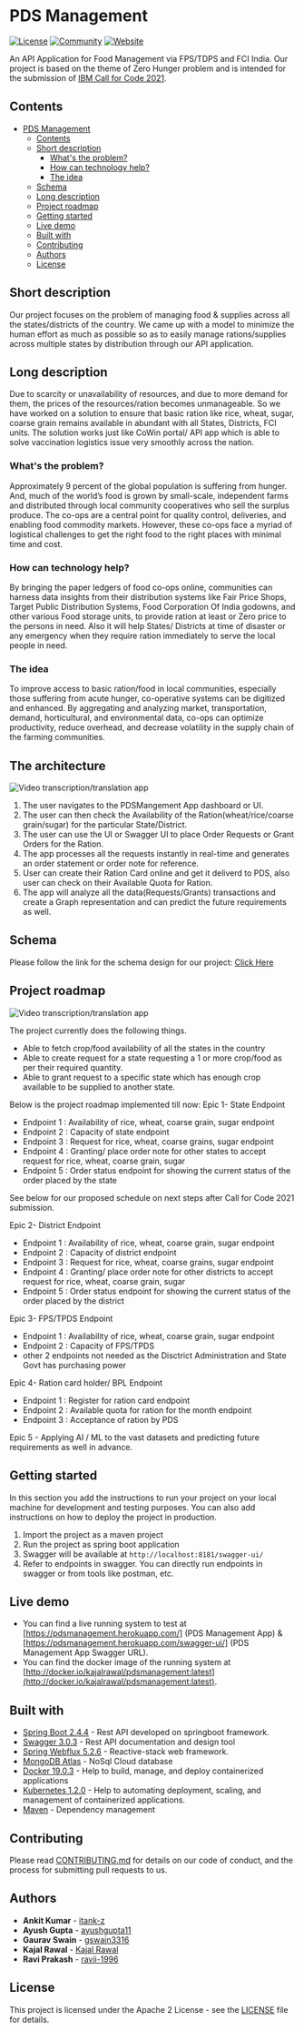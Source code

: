# PDS Management

[![License](https://img.shields.io/badge/License-Apache2-blue.svg)](https://www.apache.org/licenses/LICENSE-2.0) [![Community](https://img.shields.io/badge/Join-Community-blue)](https://developer.ibm.com/callforcode/get-started/) [![Website](https://img.shields.io/badge/View-Website-blue)](https://sample-project.s3-web.us-east.cloud-object-storage.appdomain.cloud/)

An API Application for Food Management via FPS/TDPS and FCI India. 
Our project is based on the theme of Zero Hunger problem and is intended for the submission of [IBM Call for Code 2021](https://developer.ibm.com/callforcode/get-started/).

## Contents

- [PDS Management](#pds-management)
  - [Contents](#contents)
  - [Short description](#short-description)
    - [What's the problem?](#whats-the-problem)
    - [How can technology help?](#how-can-technology-help)
    - [The idea](#the-idea)
  - [Schema](#schema)
  - [Long description](#long-description)
  - [Project roadmap](#project-roadmap)
  - [Getting started](#getting-started)
  - [Live demo](#live-demo)
  - [Built with](#built-with)
  - [Contributing](#contributing)
  - [Authors](#authors)
  - [License](#license)

## Short description
Our project focuses on the problem of managing food & supplies across all the states/districts of the country. We came up with a model to minimize the human effort as much as possible so as to easily manage rations/supplies across multiple states by distribution through our API application.

## Long description
Due to scarcity or unavailability of resources, and due to more demand for them, the prices of the resources/ration becomes unmanageable.
So we have worked on a solution to ensure that basic ration like rice, wheat, sugar, coarse grain remains available in abundant with all States, Districts, FCI units.
The solution works just like CoWin portal/ API app which is able to solve vaccination logistics issue very smoothly across the nation.

### What's the problem?

Approximately 9 percent of the global population is suffering from hunger. And, much of the world’s food is grown by small-scale, independent farms and distributed through local community cooperatives who sell the surplus produce. The co-ops are a central point for quality control, deliveries, and enabling food commodity markets. However, these co-ops face a myriad of logistical challenges to get the right food to the right places with minimal time and cost.

### How can technology help?

By bringing the paper ledgers of food co-ops online, communities can harness data insights from their distribution systems like Fair Price Shops, Target Public Distribution Systems, Food Corporation Of India godowns, and other various Food storage units, to provide ration at least or Zero price to the persons in need. Also it will help States/ Districts at time of disaster or any emergency when they require ration immediately to serve the local people in need. 

### The idea

To improve access to basic ration/food in local communities, especially those suffering from acute hunger, co-operative systems can be digitized and enhanced. By aggregating and analyzing market, transportation, demand, horticultural, and environmental data, co-ops can optimize productivity, reduce overhead, and decrease volatility in the supply chain of the farming communities.

## The architecture

![Video transcription/translation app](https://github.com/gswain3316/pdsmanagement/blob/main/Architecture.png?raw=true)

1. The user navigates to the PDSMangement App dashboard or UI.
2. The user can then check the Availability of the Ration(wheat/rice/coarse grain/sugar) for the particular State/District.
3. The user can use the UI or Swagger UI to place Order Requests or Grant Orders for the Ration.
4. The app processes all the requests instantly in real-time and generates an order statement or order note for reference.
5. User can create their Ration Card online and get it deliverd to PDS, also user can check on their Available Quota for Ration.
6. The app will analyze all the data(Requests/Grants) transactions and create a Graph representation and can predict the future requirements as well.

## Schema

Please follow the link for the schema design for our project: [Click Here](https://gist.github.com/ayushgupta11/9b76468646249c01fc4f35d6a1ce4703)

## Project roadmap

![Video transcription/translation app](https://github.com/gswain3316/pdsmanagement/blob/main/ProductRoadMap.png?raw=true)

The project currently does the following things.

- Able to fetch crop/food availability of all the states in the country
- Able to create request for a state requesting a 1 or more crop/food as per their required quantity.
- Able to grant request to a specific state which has enough crop available to be supplied to another state.

Below is the project roadmap implemented till now:
Epic 1- State Endpoint 
- Endpoint 1 : Availability of rice, wheat, coarse grain, sugar endpoint 
- Endpoint 2 : Capacity of state endpoint 
- Endpoint 3 : Request for rice, wheat, coarse grains, sugar endpoint 
- Endpoint 4 : Granting/ place order note for other states to accept request for rice, wheat, coarse grain, sugar
- Endpoint 5 : Order status endpoint for showing the current status of the order placed by the state

See below for our proposed schedule on next steps after Call for Code 2021 submission.

Epic 2- District Endpoint 
- Endpoint 1 : Availability of rice, wheat, coarse grain, sugar endpoint 
- Endpoint 2 : Capacity of district endpoint 
- Endpoint 3 : Request for rice, wheat, coarse grains, sugar endpoint 
- Endpoint 4 : Granting/ place order note for other districts to accept request for rice, wheat, coarse grain, sugar
- Endpoint 5 : Order status endpoint for showing the current status of the order placed by the district

Epic 3- FPS/TPDS Endpoint 
- Endpoint 1 : Availability of rice, wheat, coarse grain, sugar endpoint 
- Endpoint 2 : Capacity of FPS/TPDS 
- other 2 endpoints not needed as the Disctrict Administration and State Govt has purchasing power

Epic 4- Ration card holder/ BPL Endpoint 
- Endpoint 1 : Register for ration card endpoint 
- Endpoint 2 : Available quota for ration for the month endpoint 
- Endpoint 3 : Acceptance of ration by PDS

Epic 5 - Applying AI / ML to the vast datasets and predicting future requirements as well in advance.

## Getting started

In this section you add the instructions to run your project on your local machine for development and testing purposes. You can also add instructions on how to deploy the project in production.
1. Import the project as a maven project
2. Run the project as spring boot application
3. Swagger will be available at `http://localhost:8181/swagger-ui/`
4. Refer to endpoints in swagger. You can directly run endpoints in swagger or from tools like postman, etc.

## Live demo

 - You can find a live running system to test at [https://pdsmanagement.herokuapp.com/] (PDS Management App) & [https://pdsmanagement.herokuapp.com/swagger-ui/] (PDS Management App Swagger URL).
 - You can find the docker image of the running system at [http://docker.io/kajalrawal/pdsmanagement:latest](http://docker.io/kajalrawal/pdsmanagement:latest).

## Built with

- [Spring Boot 2.4.4](https://spring.io/projects/spring-boot) - Rest API developed on springboot framework.
- [Swagger 3.0.3](https://swagger.io/) - Rest API documentation and design tool
- [Spring Webflux 5.2.6](https://docs.spring.io/spring-framework/docs/current/reference/html/web-reactive.html) - Reactive-stack web framework.
- [MongoDB Atlas](https://www.mongodb.com/cloud/atlas) - NoSql Cloud database
- [Docker 19.0.3](https://docs.docker.com/) - Help to build, manage, and deploy containerized applications
- [Kubernetes 1.2.0](https://kubernetes.io/) - Help to automating deployment, scaling, and management of containerized applications.
- [Maven](https://maven.apache.org/) - Dependency management


## Contributing

Please read [CONTRIBUTING.md](CONTRIBUTING.md) for details on our code of conduct, and the process for submitting pull requests to us.

## Authors

- **Ankit Kumar** - [itank-z](https://github.com/itank-z)
- **Ayush Gupta** - [ayushgupta11](https://github.com/ayushgupta11)
- **Gaurav Swain** - [gswain3316](https://github.com/gswain3316)
- **Kajal Rawal** - [Kajal Rawal](https://github.com/kajalrawal)
- **Ravi Prakash** - [ravii-1996](https://github.com/ravii-1996)

## License

This project is licensed under the Apache 2 License - see the [LICENSE](LICENSE) file for details.
